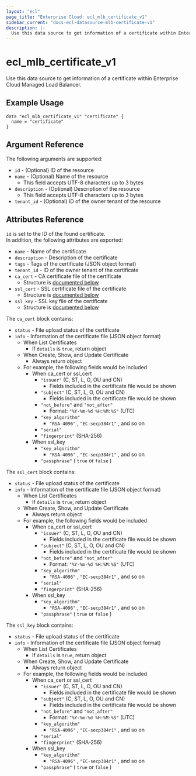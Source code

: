 ```yaml
---
layout: "ecl"
page_title: "Enterprise Cloud: ecl_mlb_certificate_v1"
sidebar_current: "docs-ecl-datasource-mlb-certificate-v1"
description: |-
  Use this data source to get information of a certificate within Enterprise Cloud Managed Load Balancer.
---
```


# ecl\_mlb\_certificate\_v1

Use this data source to get information of a certificate within Enterprise Cloud Managed Load Balancer.

## Example Usage

```hcl
data "ecl_mlb_certificate_v1" "certificate" {
  name = "certificate"
}
```

## Argument Reference

The following arguments are supported:

* `id` - (Optional) ID of the resource
* `name` - (Optional) Name of the resource
    * This field accepts UTF-8 characters up to 3 bytes
* `description` - (Optional) Description of the resource
    * This field accepts UTF-8 characters up to 3 bytes
* `tenant_id` - (Optional) ID of the owner tenant of the resource

## Attributes Reference

`id` is set to the ID of the found certificate.<br>
In addition, the following attributes are exported:

* `name` - Name of the certificate
* `description` - Description of the certificate
* `tags` - Tags of the certificate (JSON object format)
* `tenant_id` - ID of the owner tenant of the certificate
* `ca_cert` - CA certificate file of the certificate
    * Structure is [documented below](#ca-cert)
* `ssl_cert` - SSL certificate file of the certificate
    * Structure is [documented below](#ssl-cert)
* `ssl_key` - SSL key file of the certificate
    * Structure is [documented below](#ssl-key)

<a name="ca-cert"></a>The `ca_cert` block contains:

* `status` - File upload status of the certificate
* `info` - Information of the certificate file (JSON object format)
    * When List Certificates
        * If `details` is `true`, return object
    * When Create, Show, and Update Certificate
        * Always return object
    * For example, the following fields would be included
        * When ca_cert or ssl_cert
            * `"issuer"` (C, ST, L, O, OU and CN)
                * Fields included in the certificate file would be shown
            * `"subject"` (C, ST, L, O, OU and CN)
                * Fields included in the certificate file would be shown
            * `"not_before"` and `"not_after"`
                * Format: `"%Y-%m-%d %H:%M:%S"` (UTC)
            * `"key_algorithm"`
                *    `"RSA-4096"` , `"EC-secp384r1"` , and so on
            * `"serial"`
            * `"fingerprint"` (SHA-256)
        * When ssl_key
            * `"key_algorithm"`
                *    `"RSA-4096"` , `"EC-secp384r1"` , and so on
            * `"passphrase"` ( `true` or `false` )

<a name="ssl-cert"></a>The `ssl_cert` block contains:

* `status` - File upload status of the certificate
* `info` - Information of the certificate file (JSON object format)
    * When List Certificates
        * If `details` is `true`, return object
    * When Create, Show, and Update Certificate
        * Always return object
    * For example, the following fields would be included
        * When ca_cert or ssl_cert
            * `"issuer"` (C, ST, L, O, OU and CN)
                * Fields included in the certificate file would be shown
            * `"subject"` (C, ST, L, O, OU and CN)
                * Fields included in the certificate file would be shown
            * `"not_before"` and `"not_after"`
                * Format: `"%Y-%m-%d %H:%M:%S"` (UTC)
            * `"key_algorithm"`
                *    `"RSA-4096"` , `"EC-secp384r1"` , and so on
            * `"serial"`
            * `"fingerprint"` (SHA-256)
        * When ssl_key
            * `"key_algorithm"`
                *    `"RSA-4096"` , `"EC-secp384r1"` , and so on
            * `"passphrase"` ( `true` or `false` )

<a name="ssl-key"></a>The `ssl_key` block contains:

* `status` - File upload status of the certificate
* `info` - Information of the certificate file (JSON object format)
    * When List Certificates
        * If `details` is `true`, return object
    * When Create, Show, and Update Certificate
        * Always return object
    * For example, the following fields would be included
        * When ca_cert or ssl_cert
            * `"issuer"` (C, ST, L, O, OU and CN)
                * Fields included in the certificate file would be shown
            * `"subject"` (C, ST, L, O, OU and CN)
                * Fields included in the certificate file would be shown
            * `"not_before"` and `"not_after"`
                * Format: `"%Y-%m-%d %H:%M:%S"` (UTC)
            * `"key_algorithm"`
                *    `"RSA-4096"` , `"EC-secp384r1"` , and so on
            * `"serial"`
            * `"fingerprint"` (SHA-256)
        * When ssl_key
            * `"key_algorithm"`
                *    `"RSA-4096"` , `"EC-secp384r1"` , and so on
            * `"passphrase"` ( `true` or `false` )
